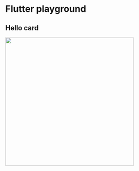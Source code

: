# Flutter playground

## Hello card

<a href="url"><img src="../screenshots/screenshot-2020-10-07_00.28.55.538.png" align="left" height="400"></a>

